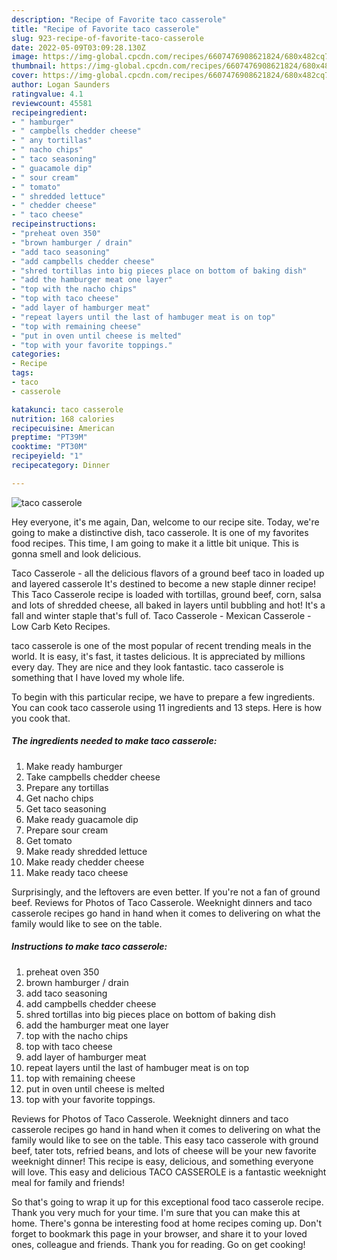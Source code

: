 ```yaml
---
description: "Recipe of Favorite taco casserole"
title: "Recipe of Favorite taco casserole"
slug: 923-recipe-of-favorite-taco-casserole
date: 2022-05-09T03:09:28.130Z
image: https://img-global.cpcdn.com/recipes/6607476908621824/680x482cq70/taco-casserole-recipe-main-photo.jpg
thumbnail: https://img-global.cpcdn.com/recipes/6607476908621824/680x482cq70/taco-casserole-recipe-main-photo.jpg
cover: https://img-global.cpcdn.com/recipes/6607476908621824/680x482cq70/taco-casserole-recipe-main-photo.jpg
author: Logan Saunders
ratingvalue: 4.1
reviewcount: 45581
recipeingredient:
- " hamburger"
- " campbells chedder cheese"
- " any tortillas"
- " nacho chips"
- " taco seasoning"
- " guacamole dip"
- " sour cream"
- " tomato"
- " shredded lettuce"
- " chedder cheese"
- " taco cheese"
recipeinstructions:
- "preheat oven 350"
- "brown hamburger / drain"
- "add taco seasoning"
- "add campbells chedder cheese"
- "shred tortillas into big pieces place on bottom of baking dish"
- "add the hamburger meat one layer"
- "top with the nacho chips"
- "top with taco cheese"
- "add layer of hamburger meat"
- "repeat layers until the last of hambuger meat is on top"
- "top with remaining cheese"
- "put in oven until cheese is melted"
- "top with your favorite toppings."
categories:
- Recipe
tags:
- taco
- casserole

katakunci: taco casserole 
nutrition: 168 calories
recipecuisine: American
preptime: "PT39M"
cooktime: "PT30M"
recipeyield: "1"
recipecategory: Dinner

---
```



![taco casserole](https://img-global.cpcdn.com/recipes/6607476908621824/680x482cq70/taco-casserole-recipe-main-photo.jpg)

Hey everyone, it's me again, Dan, welcome to our recipe site. Today, we're going to make a distinctive dish, taco casserole. It is one of my favorites food recipes. This time, I am going to make it a little bit unique. This is gonna smell and look delicious.

Taco Casserole - all the delicious flavors of a ground beef taco in loaded up and layered casserole It&#39;s destined to become a new staple dinner recipe! This Taco Casserole recipe is loaded with tortillas, ground beef, corn, salsa and lots of shredded cheese, all baked in layers until bubbling and hot! It&#39;s a fall and winter staple that&#39;s full of. Taco Casserole - Mexican Casserole - Low Carb Keto Recipes.

taco casserole is one of the most popular of recent trending meals in the world. It is easy, it's fast, it tastes delicious. It is appreciated by millions every day. They are nice and they look fantastic. taco casserole is something that I have loved my whole life.


To begin with this particular recipe, we have to prepare a few ingredients. You can cook taco casserole using 11 ingredients and 13 steps. Here is how you cook that.

<!--inarticleads1-->

##### The ingredients needed to make taco casserole:

1. Make ready  hamburger
1. Take  campbells chedder cheese
1. Prepare  any tortillas
1. Get  nacho chips
1. Get  taco seasoning
1. Make ready  guacamole dip
1. Prepare  sour cream
1. Get  tomato
1. Make ready  shredded lettuce
1. Make ready  chedder cheese
1. Make ready  taco cheese


Surprisingly, and the leftovers are even better. If you&#39;re not a fan of ground beef. Reviews for Photos of Taco Casserole. Weeknight dinners and taco casserole recipes go hand in hand when it comes to delivering on what the family would like to see on the table. 

<!--inarticleads2-->

##### Instructions to make taco casserole:

1. preheat oven 350
1. brown hamburger / drain
1. add taco seasoning
1. add campbells chedder cheese
1. shred tortillas into big pieces place on bottom of baking dish
1. add the hamburger meat one layer
1. top with the nacho chips
1. top with taco cheese
1. add layer of hamburger meat
1. repeat layers until the last of hambuger meat is on top
1. top with remaining cheese
1. put in oven until cheese is melted
1. top with your favorite toppings.


Reviews for Photos of Taco Casserole. Weeknight dinners and taco casserole recipes go hand in hand when it comes to delivering on what the family would like to see on the table. This easy taco casserole with ground beef, tater tots, refried beans, and lots of cheese will be your new favorite weeknight dinner! This recipe is easy, delicious, and something everyone will love. This easy and delicious TACO CASSEROLE is a fantastic weeknight meal for family and friends! 

So that's going to wrap it up for this exceptional food taco casserole recipe. Thank you very much for your time. I'm sure that you can make this at home. There's gonna be interesting food at home recipes coming up. Don't forget to bookmark this page in your browser, and share it to your loved ones, colleague and friends. Thank you for reading. Go on get cooking!
